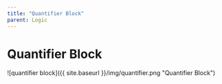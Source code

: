 ```yaml
---
title: "Quantifier Block"
parent: Logic
---
```

# Quantifier Block
![quantifier block]({{ site.baseurl }}/img/quantifier.png "Quantifier Block")